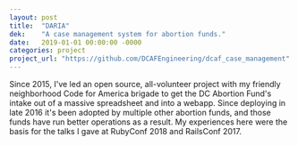```yaml
---
layout: post
title:  "DARIA"
dek:    "A case management system for abortion funds."
date:   2019-01-01 00:00:00 -0000
categories: project
project_url: "https://github.com/DCAFEngineering/dcaf_case_management"
---
```


Since 2015, I've led an open source, all-volunteer project with my friendly neighborhood Code for America brigade to get the DC Abortion Fund's intake out of a massive spreadsheet and into a webapp. Since deploying in late 2016 it's been adopted by multiple other abortion funds, and those funds have run better operations as a result. My experiences here were the basis for the talks I gave at RubyConf 2018 and RailsConf 2017.
